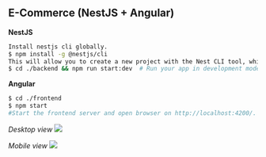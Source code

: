 ## E-Commerce (NestJS + Angular)
**NestJS**
```sh
Install nestjs cli globally.
$ npm install -g @nestjs/cli
This will allow you to create a new project with the Nest CLI tool, which is used for creating and running your application locally or in production using
$ cd ./backend && npm run start:dev  # Run your app in development mode using nodemon.
```

**Angular**
```sh
$ cd ./frontend
$ npm start
#Start the frontend server and open browser on http://localhost:4200/.
```
*Desktop view*
<img src="https://ik.imagekit.io/2wqbt8w6k/Product/home.png?updatedAt=1692762803673">

*Mobile view*
<img src="https://ik.imagekit.io/2wqbt8w6k/Product/home_mobile.png?updatedAt=1692762803326">